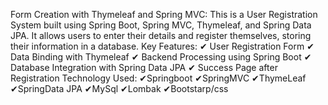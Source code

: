 Form Creation with Thymeleaf and Spring MVC:
This is a User Registration System built using Spring Boot, Spring MVC, Thymeleaf, and Spring Data JPA. It allows users to enter their details and register themselves, storing their information in a database.
Key Features:
✔ User Registration Form
✔ Data Binding with Thymeleaf
✔ Backend Processing using Spring Boot
✔ Database Integration with Spring Data JPA
✔ Success Page after Registration
 Technology Used:
 ✔Springboot
 ✔SpringMVC
 ✔ThymeLeaf
 ✔SpringData JPA
 ✔MySql
 ✔Lombak
 ✔Bootstarp/css
